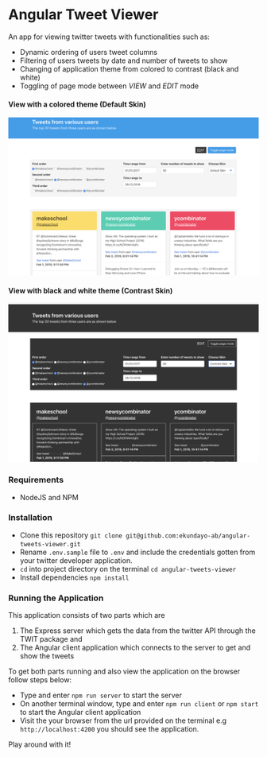 # Angular Tweet Viewer
An app for viewing twitter tweets with functionalities such as:
- Dynamic ordering of users tweet columns
- Filtering of users tweets by date and number of tweets to show
- Changing of application theme from colored to contrast (black and white)
- Toggling of page mode between *VIEW* and *EDIT* mode

#### View with a colored theme (Default Skin)
![Angular Tweet Viewer](screen_colored_theme.png?raw=true "Colored")

#### View with black and white theme (Contrast Skin)
![Angular Tweet Viewer](screen_black_and_white.png?raw=true "Contrast")

### Requirements
- NodeJS and NPM

### Installation
- Clone this repository `git clone git@github.com:ekundayo-ab/angular-tweets-viewer.git`
- Rename `.env.sample` file to `.env` and include the credentials gotten from your twitter developer application.
- `cd` into project directory on the terminal `cd angular-tweets-viewer`
- Install dependencies `npm install`

### Running the Application
This application consists of two parts which are
1. The Express server which gets the data from the twitter API through the TWIT package and
2. The Angular client application which connects to the server to get and show the tweets

To get both parts running and also view the application on the browser follow steps below:
- Type and enter `npm run server` to start the server
- On another terminal window, type and enter `npm run client` or `npm start` to start the Angular client application
- Visit the your browser from the url provided on the terminal e.g `http://localhost:4200` you should see the application.

Play around with it!
